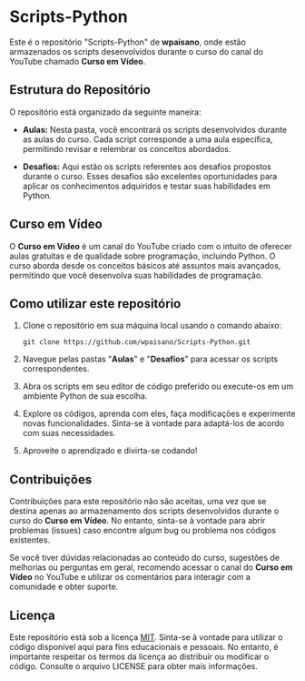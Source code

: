# Scripts-Python

Este é o repositório "Scripts-Python" de **wpaisano**, onde estão armazenados os scripts desenvolvidos durante o curso do canal do YouTube chamado **Curso em Vídeo**.

## Estrutura do Repositório

O repositório está organizado da seguinte maneira:

- **Aulas:** Nesta pasta, você encontrará os scripts desenvolvidos durante as aulas do curso. Cada script corresponde a uma aula específica, permitindo revisar e relembrar os conceitos abordados.

- **Desafios:** Aqui estão os scripts referentes aos desafios propostos durante o curso. Esses desafios são excelentes oportunidades para aplicar os conhecimentos adquiridos e testar suas habilidades em Python.

## Curso em Vídeo

O **Curso em Vídeo** é um canal do YouTube criado com o intuito de oferecer aulas gratuitas e de qualidade sobre programação, incluindo Python. O curso aborda desde os conceitos básicos até assuntos mais avançados, permitindo que você desenvolva suas habilidades de programação.

## Como utilizar este repositório

1. Clone o repositório em sua máquina local usando o comando abaixo:

   ```
   git clone https://github.com/wpaisano/Scripts-Python.git
   ```

2. Navegue pelas pastas "**Aulas**" e "**Desafios**" para acessar os scripts correspondentes.

3. Abra os scripts em seu editor de código preferido ou execute-os em um ambiente Python de sua escolha.

4. Explore os códigos, aprenda com eles, faça modificações e experimente novas funcionalidades. Sinta-se à vontade para adaptá-los de acordo com suas necessidades.

5. Aproveite o aprendizado e divirta-se codando!

## Contribuições

Contribuições para este repositório não são aceitas, uma vez que se destina apenas ao armazenamento dos scripts desenvolvidos durante o curso do **Curso em Vídeo**. No entanto, sinta-se à vontade para abrir problemas (issues) caso encontre algum bug ou problema nos códigos existentes.

Se você tiver dúvidas relacionadas ao conteúdo do curso, sugestões de melhorias ou perguntas em geral, recomendo acessar o canal do **Curso em Vídeo** no YouTube e utilizar os comentários para interagir com a comunidade e obter suporte.

## Licença

Este repositório está sob a licença [MIT](LICENSE). Sinta-se à vontade para utilizar o código disponível aqui para fins educacionais e pessoais. No entanto, é importante respeitar os termos da licença ao distribuir ou modificar o código. Consulte o arquivo LICENSE para obter mais informações.


